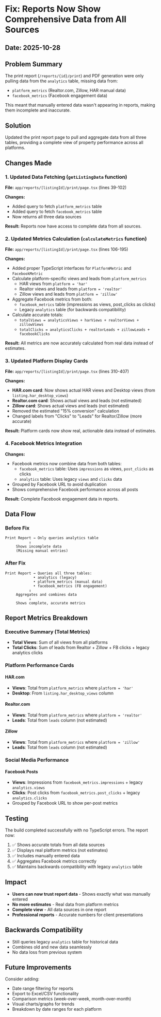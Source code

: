 # Fix: Reports Now Show Comprehensive Data from All Sources

## Date: 2025-10-28

## Problem Summary

The print report (`/reports/{id}/print`) and PDF generation were only pulling data from the `analytics` table, missing data from:
- `platform_metrics` (Realtor.com, Zillow, HAR manual data)
- `facebook_metrics` (Facebook engagement data)

This meant that manually entered data wasn't appearing in reports, making them incomplete and inaccurate.

## Solution

Updated the print report page to pull and aggregate data from all three tables, providing a complete view of property performance across all platforms.

## Changes Made

### 1. Updated Data Fetching (`getListingData` function)

**File:** `app/reports/[listingId]/print/page.tsx` (lines 39-102)

**Changes:**
- Added query to fetch `platform_metrics` table
- Added query to fetch `facebook_metrics` table
- Now returns all three data sources

**Result:** Reports now have access to complete data from all sources.

### 2. Updated Metrics Calculation (`calculateMetrics` function)

**File:** `app/reports/[listingId]/print/page.tsx` (lines 106-195)

**Changes:**
- Added proper TypeScript interfaces for `PlatformMetric` and `FacebookMetric`
- Calculate platform-specific views and leads from `platform_metrics`
  - HAR views from `platform = 'har'`
  - Realtor views and leads from `platform = 'realtor'`
  - Zillow views and leads from `platform = 'zillow'`
- Aggregate Facebook metrics from both:
  - `facebook_metrics` table (impressions as views, post_clicks as clicks)
  - Legacy `analytics` table (for backwards compatibility)
- Calculate accurate totals:
  - `totalViews = analyticsViews + harViews + realtorViews + zillowViews`
  - `totalClicks = analyticsClicks + realtorLeads + zillowLeads + facebookClicks`

**Result:** All metrics are now accurately calculated from real data instead of estimates.

### 3. Updated Platform Display Cards

**File:** `app/reports/[listingId]/print/page.tsx` (lines 310-407)

**Changes:**
- **HAR.com card**: Now shows actual HAR views and Desktop views (from `listing.har_desktop_views`)
- **Realtor.com card**: Shows actual views and leads (not estimated)
- **Zillow card**: Shows actual views and leads (not estimated)
- Removed the estimated "15% conversion" calculation
- Changed labels from "Clicks" to "Leads" for Realtor/Zillow (more accurate)

**Result:** Platform cards now show real, actionable data instead of estimates.

### 4. Facebook Metrics Integration

**Changes:**
- Facebook metrics now combine data from both tables:
  - `facebook_metrics` table: Uses `impressions` as views, `post_clicks` as clicks
  - `analytics` table: Uses legacy `views` and `clicks` data
- Grouped by Facebook URL to avoid duplication
- Shows comprehensive Facebook performance across all posts

**Result:** Complete Facebook engagement data in reports.

## Data Flow

### Before Fix
```
Print Report → Only queries analytics table
           ↓
     Shows incomplete data
     (Missing manual entries)
```

### After Fix
```
Print Report → Queries all three tables:
             • analytics (legacy)
             • platform_metrics (manual data)
             • facebook_metrics (FB engagement)
           ↓
     Aggregates and combines data
           ↓
     Shows complete, accurate metrics
```

## Report Metrics Breakdown

### Executive Summary (Total Metrics)
- **Total Views**: Sum of all views from all platforms
- **Total Clicks**: Sum of leads from Realtor + Zillow + FB clicks + legacy analytics clicks

### Platform Performance Cards

#### HAR.com
- **Views**: Total from `platform_metrics` where `platform = 'har'`
- **Desktop**: From `listing.har_desktop_views` column

#### Realtor.com
- **Views**: Total from `platform_metrics` where `platform = 'realtor'`
- **Leads**: Total from `leads` column (not estimated)

#### Zillow
- **Views**: Total from `platform_metrics` where `platform = 'zillow'`
- **Leads**: Total from `leads` column (not estimated)

### Social Media Performance

#### Facebook Posts
- **Views**: Impressions from `facebook_metrics.impressions` + legacy `analytics.views`
- **Clicks**: Post clicks from `facebook_metrics.post_clicks` + legacy `analytics.clicks`
- Grouped by Facebook URL to show per-post metrics

## Testing

The build completed successfully with no TypeScript errors. The report now:

1. ✅ Shows accurate totals from all data sources
2. ✅ Displays real platform metrics (not estimates)
3. ✅ Includes manually entered data
4. ✅ Aggregates Facebook metrics correctly
5. ✅ Maintains backwards compatibility with legacy `analytics` table

## Impact

- **Users can now trust report data** - Shows exactly what was manually entered
- **No more estimates** - Real data from platform metrics
- **Complete view** - All data sources in one report
- **Professional reports** - Accurate numbers for client presentations

## Backwards Compatibility

- Still queries legacy `analytics` table for historical data
- Combines old and new data seamlessly
- No data loss from previous system

## Future Improvements

Consider adding:
- Date range filtering for reports
- Export to Excel/CSV functionality
- Comparison metrics (week-over-week, month-over-month)
- Visual charts/graphs for trends
- Breakdown by date ranges for each platform
